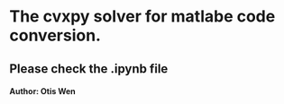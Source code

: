 # The cvxpy solver for matlabe code conversion. 
## Please check the .ipynb file
#### Author: Otis Wen
